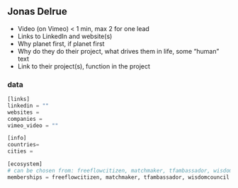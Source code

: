 

## Jonas Delrue

- Video (on Vimeo) < 1 min, max 2 for one lead
- Links to LinkedIn and website(s)
- Why planet first, if planet first
- Why do they do their project, what drives them in life, some “human” text
- Link to their project(s), function in the project

### data

```python
[links]
linkedin = ""
websites = 
companies = 
vimeo_video = ""

[info]
countries= 
cities = 

[ecosystem]
# can be chosen from: freeflowcitizen, matchmaker, tfambassador, wisdomcouncel
memberships = freeflowcitizen, matchmaker, tfambassador, wisdomcouncil



```

